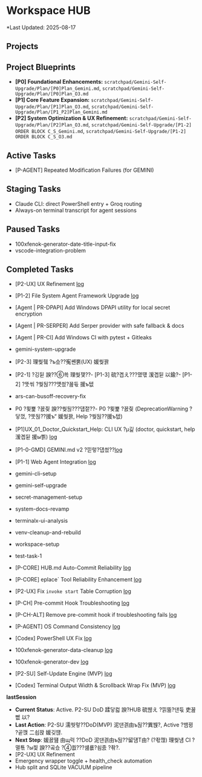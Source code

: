 ﻿# Workspace HUB

\*Last Updated: 2025-08-17

## Projects

## Project Blueprints

- **[P0] Foundational Enhancements:** `scratchpad/Gemini-Self-Upgrade/Plan/[P0]Plan_Gemini.md`, `scratchpad/Gemini-Self-Upgrade/Plan/[P0]Plan_O3.md`
- **[P1] Core Feature Expansion:** `scratchpad/Gemini-Self-Upgrade/Plan/[P1]Plan_O3.md`, `scratchpad/Gemini-Self-Upgrade/Plan/[P1_P2]Plan_Gemini.md`
- **[P2] System Optimization & UX Refinement:** `scratchpad/Gemini-Self-Upgrade/Plan/[P2]Plan_O3.md`, `scratchpad/Gemini-Self-Upgrade/[P1-2] ORDER BLOCK C_S_Gemini.md`, `scratchpad/Gemini-Self-Upgrade/[P1-2] ORDER BLOCK C_S_O3.md`

## Active Tasks
- [P-AGENT] Repeated Modification Failures (for GEMINI)

## Staging Tasks
- Claude CLI: direct PowerShell entry + Groq routing
- Always-on terminal transcript for agent sessions

## Paused Tasks

- 100xfenok-generator-date-title-input-fix
- vscode-integration-problem

## Completed Tasks
- [P2-UX] UX Refinement [log](docs/tasks/ux-refinement/log.md)
- [P1-2] File System Agent Framework Upgrade [log](docs/tasks/file-agent-framework-upgrade/log.md)
- [Agent | PR-DPAPI] Add Windows DPAPI utility for local secret encryption
- [Agent | PR-SERPER] Add Serper provider with safe fallback & docs
- [Agent | PR-CI] Add Windows CI with pytest + Gitleaks

- gemini-system-upgrade

- [P2-3] 理쒖쥌 ?ъ슜??寃쏀뿕(UX) 媛쒖꽑
- [P2-1] ?깅뒫 諛??⑥쑉 理쒖쟻??- [P1-3] 硫?곕え???몄떇 湲곕뒫 以鍮?- [P1-2] ?뚯씪 ?쒖뒪???먯씠?꾪듃 援ъ텞

- ars-can-busoff-recovery-fix
- P0 ?묒뾽 ?꾨즺 諛??쒖뒪???덉젙??- P0 ?묒뾽 ?꾨즺 (DeprecationWarning ?닿껐, ?뚯뒪??援ъ“ 媛쒖꽑, Help ?쒖뒪??援ъ텞)
- [P1]UX_01_Doctor_Quickstart_Help: CLI UX ?μ긽 (doctor, quickstart, help 湲곕뒫 援ы쁽) [log](docs/tasks/gemini-cli-ux-enhancement/log.md)
- [P1-0-GMD] GEMINI.md v2 ?낃렇?덉씠??[log](docs/tasks/gemini-md-v2/log.md)
- [P1-1] Web Agent Integration [log](docs/tasks/web-agent-integration/log.md)
- gemini-cli-setup
- gemini-self-upgrade
- secret-management-setup
- system-docs-revamp
- terminalx-ui-analysis
- venv-cleanup-and-rebuild
- workspace-setup
- test-task-1
- [P-CORE] HUB.md Auto-Commit Reliability [log](docs/tasks/core-hub-auto-commit-reliability/log.md)
- [P-CORE] eplace` Tool Reliability Enhancement [log](docs/tasks/core-replace-tool-reliability/log.md)
- [P2-UX] Fix `invoke start` Table Corruption [log](docs/tasks/ux-fix-invoke-start-corruption/log.md)

- [P-CH] Pre-commit Hook Troubleshooting [log](docs/tasks/pre-commit-hook-troubleshooting/log.md)
- [P-CH-ALT] Remove pre-commit hook if troubleshooting fails [log](docs/tasks/pre-commit-hook-alternative/log.md)
- [P-AGENT] OS Command Consistency [log](docs/tasks/agent-os-command-consistency/log.md)
- [Codex] PowerShell UX Fix [log](docs/tasks/codex-powershell-ux-fix/log.md)
- 100xfenok-generator-data-cleanup [log](docs/tasks/100xfenok-generator-data-cleanup/log.md)
- 100xfenok-generator-dev [log](docs/tasks/100xfenok-generator-dev/log.md)

- [P2-SU] Self-Update Engine (MVP) [log](docs/tasks/self-update-engine/log.md)
- [Codex] Terminal Output Width & Scrollback Wrap Fix (MVP) [log](docs/tasks/codex-terminal-output-wrap/log.md)

__lastSession__

- **Current Status**: Active. P2-SU DoD 蹂닿컯 諛?HUB 硫붾え ?낅뜲?댄듃 吏꾪뻾 以?
- **Last Action**: P2-SU 濡쒓렇??DoD(MVP) 泥댄겕由ъ뒪??異붽?, Active ?뱀뀡 ?곹깭 二쇱꽍 媛깆떊.
- **Next Step**: 媛꾨떒 由щ럭 ??DoD 泥댄겕由ъ뒪??留덈Т由? (?좏깮) 理쒖냼 CI ?멸툒 ?ы븿 諛??곸슜 ?④퀎???섎룞?쇰줈 ?좎?.
- [P2-UX] UX Refinement
- Emergency wrapper toggle + health_check automation
- Hub split and SQLite VACUUM pipeline


